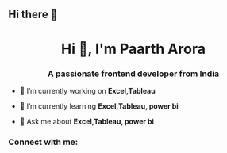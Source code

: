 ## Hi there 👋

<h1 align="center">Hi 👋, I'm Paarth Arora</h1>
<h3 align="center">A passionate frontend developer from India</h3>

- 🔭 I’m currently working on **Excel,Tableau**

- 🌱 I’m currently learning **Excel,Tableau, power bi**

- 💬 Ask me about **Excel,Tableau, power bi**

<h3 align="left">Connect with me:</h3>
<p align="left">
</p>
